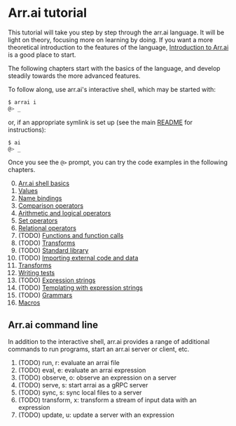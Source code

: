 # Arr.ai tutorial

This tutorial will take you step by step through the arr.ai language. It will be
light on theory, focusing more on learning by doing. If you want a more
theoretical introduction to the features of the language, [Introduction to
Arr.ai](../README.md) is a good place to start.

The following chapters start with the basics of the language, and develop
steadily towards the more advanced features.

To follow along, use arr.ai's interactive shell, which may be started with:

```bash
$ arrai i
@> _
```

or, if an appropriate symlink is set up (see the main [README](../../README.md)
for instructions):

```bash
$ ai
@> _
```

Once you see the `@>` prompt, you can try the code examples in the following
chapters.

0. [Arr.ai shell basics](shell.md)
1. [Values](values.md)
2. [Name bindings](binding.md)
3. [Comparison operators](comparison.md)
4. [Arithmetic and logical operators](arithmetic.md)
5. [Set operators](setops.md)
6. [Relational operators](relops.md)
7. (TODO) [Functions and function calls](function.md)
8. (TODO) [Transforms](transforms.md)
9. (TODO) [Standard library](stdlib.md)
10. (TODO) [Importing external code and data](import.md)
11. [Transforms](transforms.md)
12. [Writing tests](testing.md)
13. (TODO) [Expression strings](exprstr.md)
14. (TODO) [Templating with expression strings](templating.md)
15. (TODO) [Grammars](grammars.md)
16. [Macros](macros.md)

## Arr.ai command line

In addition to the interactive shell, arr.ai provides a range of additional
commands to run programs, start an arr.ai server or client, etc.

1. (TODO) run, r: evaluate an arrai file
2. (TODO) eval, e: evaluate an arrai expression
3. (TODO) observe, o: observe an expression on a server
4. (TODO) serve, s: start arrai as a gRPC server
5. (TODO) sync, s: sync local files to a server
6. (TODO) transform, x: transform a stream of input data with an expression
7. (TODO) update, u: update a server with an expression
